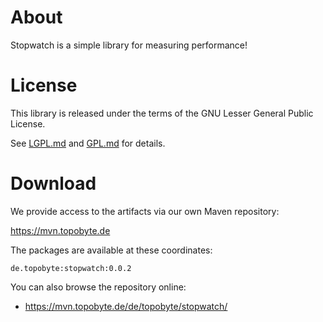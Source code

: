 # About

Stopwatch is a simple library for measuring performance!

# License

This library is released under the terms of the GNU Lesser General Public
License.

See [LGPL.md](LGPL.md) and [GPL.md](GPL.md) for details.

# Download

We provide access to the artifacts via our own Maven repository:

<https://mvn.topobyte.de>

The packages are available at these coordinates:

    de.topobyte:stopwatch:0.0.2

You can also browse the repository online:

* <https://mvn.topobyte.de/de/topobyte/stopwatch/>
